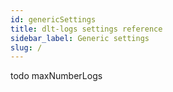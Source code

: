 ```yaml
---
id: genericSettings
title: dlt-logs settings reference
sidebar_label: Generic settings
slug: /
---
```


todo maxNumberLogs
